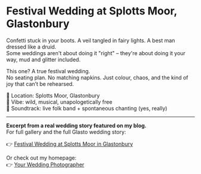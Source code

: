 # Festival Wedding at Splotts Moor, Glastonbury

Confetti stuck in your boots. A veil tangled in fairy lights. A best man dressed like a druid.  
Some weddings aren't about doing it "right" – they're about doing it your way, mud and glitter included.

This one? A true festival wedding.  
No seating plan. No matching napkins. Just colour, chaos, and the kind of joy that can’t be rehearsed.

📍 Location: Splotts Moor, Glastonbury  
💍 Vibe: wild, musical, unapologetically free  
🎵 Soundtrack: live folk band + spontaneous chanting (yes, really)

---

**Excerpt from a real wedding story featured on my blog.**  
For full gallery and the full Glasto wedding story:

👉 [Festival Wedding at Splotts Moor in Glastonbury](https://yourweddingphotographer.uk/festival-wedding-splotts-moor-glastonbury/)

Or check out my homepage:  
👉 [Your Wedding Photographer](https://yourweddingphotographer.uk)
